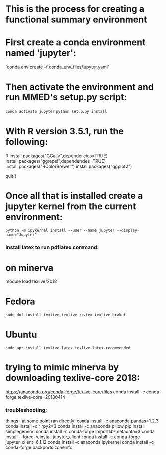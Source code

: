 # This is the process for creating a functional summary environment

# First create a conda environment named 'jupyter':
`conda env create -f conda_env_files/jupyter.yaml'

# Then activate the environment and run MMED's setup.py script:
`conda activate jupyter`
`python setup.py install`

# With R version 3.5.1, run the following:

R
install.packages("GGally",dependencies=TRUE)
install.packages("ggrepel",dependencies=TRUE)
install.packages("RColorBrewer")
install.packages("ggplot2")

quit()

# Once all that is installed create a jupyter kernel from the current environment:

`python -m ipykernel install --user --name jupyter --display-name="Jupyter"`

### Install latex to run pdflatex command:
# on minerva
module load texlive/2018

# Fedora
`sudo dnf install texlive texlive-revtex texlive-braket`

# Ubuntu
`sudo apt install texlive-latex texlive-latex-recommended`

# trying to mimic minerva by downloading texlive-core 2018:
https://anaconda.org/conda-forge/texlive-core/files
conda install -c conda-forge texlive-core=20180414


### troubleshooting;
things I at some point ran directly:
conda install -c anaconda pandas=1.2.3
conda install -c r rpy2=3
conda install -c anaconda pillow
pip install simplegeneric
conda install -c conda-forge importlib-metadata=3
conda install --force-reinstall jupyter_client
conda install -c conda-forge jupyter_client=6.1.12
conda install -c anaconda ipykernel
conda install -c conda-forge backports.zoneinfo
